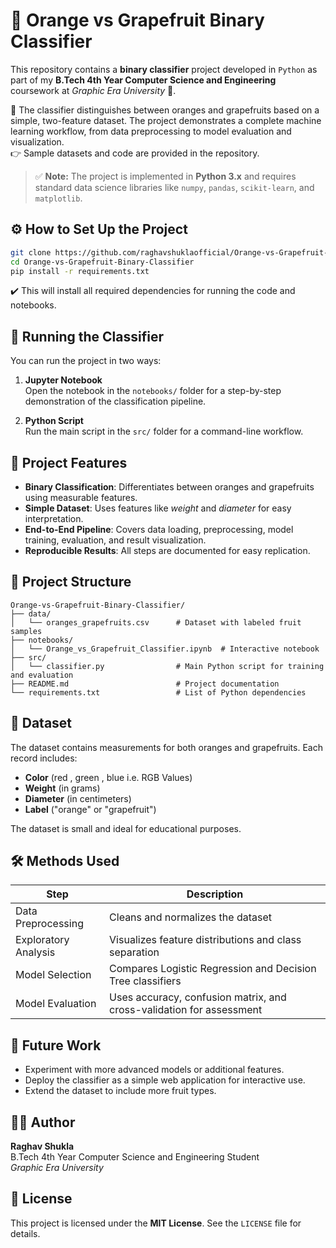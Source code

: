 # 🍊 Orange vs Grapefruit Binary Classifier

This repository contains a **binary classifier** project developed in `Python` as part of my **B.Tech 4th Year Computer Science and Engineering** coursework at *Graphic Era University* 🏫.

📄 The classifier distinguishes between oranges and grapefruits based on a simple, two-feature dataset. The project demonstrates a complete machine learning workflow, from data preprocessing to model evaluation and visualization.  
👉 Sample datasets and code are provided in the repository.

> ✅ **Note:** The project is implemented in **Python 3.x** and requires standard data science libraries like `numpy`, `pandas`, `scikit-learn`, and `matplotlib`.

## ⚙️ How to Set Up the Project

```bash
git clone https://github.com/raghavshuklaofficial/Orange-vs-Grapefruit-Binary-Classifier.git
cd Orange-vs-Grapefruit-Binary-Classifier
pip install -r requirements.txt
```

✔️ This will install all required dependencies for running the code and notebooks.

## 🚀 Running the Classifier

You can run the project in two ways:

1. **Jupyter Notebook**  
   Open the notebook in the `notebooks/` folder for a step-by-step demonstration of the classification pipeline.

2. **Python Script**  
   Run the main script in the `src/` folder for a command-line workflow.

## 🧩 Project Features

- **Binary Classification**: Differentiates between oranges and grapefruits using measurable features.
- **Simple Dataset**: Uses features like *weight* and *diameter* for easy interpretation.
- **End-to-End Pipeline**: Covers data loading, preprocessing, model training, evaluation, and result visualization.
- **Reproducible Results**: All steps are documented for easy replication.

## 📁 Project Structure

```plaintext
Orange-vs-Grapefruit-Binary-Classifier/
├── data/
│   └── oranges_grapefruits.csv      # Dataset with labeled fruit samples
├── notebooks/
│   └── Orange_vs_Grapefruit_Classifier.ipynb  # Interactive notebook
├── src/
│   └── classifier.py                # Main Python script for training and evaluation
├── README.md                        # Project documentation
└── requirements.txt                 # List of Python dependencies
```

## 🧪 Dataset

The dataset contains measurements for both oranges and grapefruits. Each record includes:

- **Color** (red , green , blue i.e. RGB Values)
- **Weight** (in grams)
- **Diameter** (in centimeters)
- **Label** ("orange" or "grapefruit")

The dataset is small and ideal for educational purposes.

## 🛠️ Methods Used

| **Step**                | **Description**                                                                 |
|-------------------------|---------------------------------------------------------------------------------|
| Data Preprocessing      | Cleans and normalizes the dataset                                               |
| Exploratory Analysis    | Visualizes feature distributions and class separation                           |
| Model Selection         | Compares Logistic Regression and Decision Tree classifiers                      |
| Model Evaluation        | Uses accuracy, confusion matrix, and cross-validation for assessment            |


## 🚀 Future Work

- Experiment with more advanced models or additional features.
- Deploy the classifier as a simple web application for interactive use.
- Extend the dataset to include more fruit types.

## 👨‍💻 Author

**Raghav Shukla**  
B.Tech 4th Year Computer Science and Engineering Student  
*Graphic Era University*

## 📄 License

This project is licensed under the **MIT License**. See the `LICENSE` file for details.
